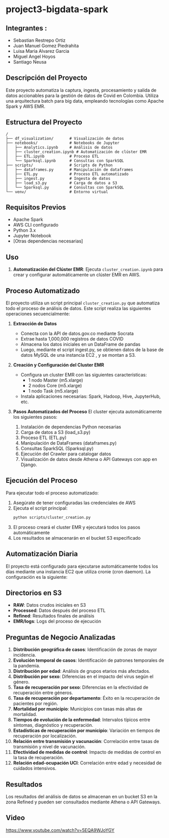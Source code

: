 # project3-bigdata-spark

## Integrantes : 
- Sebastian Restrepo Ortiz
- Juan Manuel Gomez Piedrahita
- Luisa Maria Alvarez Garcia
- Miguel Angel Hoyos
- Santiago Neusa

## Descripción del Proyecto
Este proyecto automatiza la captura, ingesta, procesamiento y salida de datos accionables para la gestión de datos de Covid en Colombia. Utiliza una arquitectura batch para big data, empleando tecnologías como Apache Spark y AWS EMR.

## Estructura del Proyecto

```
/
├── df_visualization/       # Visualización de datos
├── notebooks/              # Notebooks de Jupyter
│   ├── Analytics.ipynb     # Análisis de datos
│   ├── cluster_creation.ipynb # Automatización de clúster EMR
│   ├── ETL.ipynb           # Proceso ETL
│   └── Sparksql.ipynb      # Consultas con SparkSQL
├── scripts/                # Scripts de Python
│   ├── dataframes.py       # Manipulación de dataframes
│   ├── ETL.py              # Proceso ETL automatizado
│   ├── ingest.py           # Ingesta de datos
│   ├── load_s3.py          # Carga de datos a S3
│   └── Sparksql.py         # Consultas con SparkSQL
└── venv/                   # Entorno virtual
```

## Requisitos Previos
- Apache Spark
- AWS CLI configurado
- Python 3.x
- Jupyter Notebook
- [Otras dependencias necesarias]


## Uso
1. **Automatización del Clúster EMR**: Ejecuta `cluster_creation.ipynb` para crear y configurar automáticamente un clúster EMR en AWS.

## Proceso Automatizado
El proyecto utiliza un script principal `cluster_creation.py` que automatiza todo el proceso de análisis de datos. Este script realiza las siguientes operaciones secuencialmente:

1. **Extracción de Datos**
   - Conecta con la API de datos.gov.co mediante Socrata
   - Extrae hasta 1,000,000 registros de datos COVID
   - Almacena los datos iniciales en un DataFrame de pandas
   - Luego, mediante el script ingest.py, se obtienen datos de la base de datos MySQL de una instancia EC2 , y se montan a S3.

2. **Creación y Configuración del Cluster EMR**
   - Configura un cluster EMR con las siguientes características:
     - 1 nodo Master (m5.xlarge)
     - 2 nodos Core (m5.xlarge)
     - 1 nodo Task (m5.xlarge)
   - Instala aplicaciones necesarias: Spark, Hadoop, Hive, JupyterHub, etc.

3. **Pasos Automatizados del Proceso**
   El cluster ejecuta automáticamente los siguientes pasos:
   1. Instalación de dependencias Python necesarias
   2. Carga de datos a S3 (load_s3.py)
   3. Proceso ETL (ETL.py)
   4. Manipulación de DataFrames (dataframes.py)
   5. Consultas SparkSQL (Sparksql.py)
   6. Ejecución del Crawler para catalogar datos
   7. Visualización de datos desde Athena o API Gateways con app en Django.

## Ejecución del Proceso
Para ejecutar todo el proceso automatizado:

1. Asegúrate de tener configuradas las credenciales de AWS
2. Ejecuta el script principal:
   ```bash
   python scripts/cluster_creation.py
   ```
3. El proceso creará el cluster EMR y ejecutará todos los pasos automáticamente
4. Los resultados se almacenarán en el bucket S3 especificado

## Automatización Diaria
El proyecto está configurado para ejecutarse automáticamente todos los días mediante una instancia EC2 que utiliza cronie (cron daemon). La configuración es la siguiente:

## Directorios en S3
- **RAW**: Datos crudos iniciales en S3
- **Processed**: Datos después del proceso ETL
- **Refined**: Resultados finales de análisis
- **EMR/logs**: Logs del proceso de ejecución

## Preguntas de Negocio Analizadas
1. **Distribución geográfica de casos**: Identificación de zonas de mayor incidencia.
2. **Evolución temporal de casos**: Identificación de patrones temporales de la pandemia.
3. **Distribución por edad**: Análisis de grupos etarios más afectados.
4. **Distribución por sexo**: Diferencias en el impacto del virus según el género.
5. **Tasa de recuperación por sexo**: Diferencias en la efectividad de recuperación entre géneros.
6. **Tasa de recuperación por departamento**: Éxito en la recuperación de pacientes por región.
7. **Mortalidad por municipio**: Municipios con tasas más altas de mortalidad.
8. **Tiempos de evolución de la enfermedad**: Intervalos típicos entre síntomas, diagnóstico y recuperación.
9. **Estadísticas de recuperación por municipio**: Variación en tiempos de recuperación por localización.
10. **Relación entre transmisión y vacunación**: Correlación entre tasas de transmisión y nivel de vacunación.
11. **Efectividad de medidas de control**: Impacto de medidas de control en la tasa de recuperación.
12. **Relación edad-ocupación UCI**: Correlación entre edad y necesidad de cuidados intensivos.

## Resultados
Los resultados del análisis de datos se almacenan en un bucket S3 en la zona Refined y pueden ser consultados mediante Athena o API Gateways.

## Video
https://www.youtube.com/watch?v=5EQA9WJoYGY



